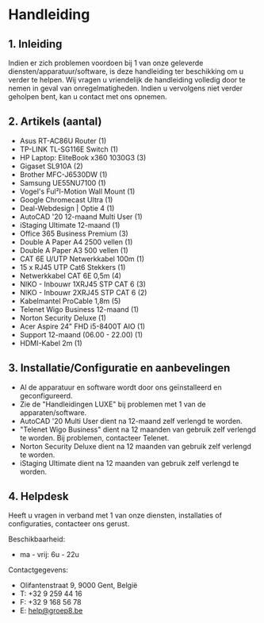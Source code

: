 # Handleiding 
## 1. Inleiding
Indien er zich problemen voordoen bij 1 van onze geleverde diensten/apparatuur/software, is deze handleiding ter beschikking om u verder te helpen. Wij vragen u vriendelijk de handleiding volledig door te nemen in geval van onregelmatigheden. Indien u vervolgens niet verder geholpen bent, kan u contact met ons opnemen.

## 2. Artikels (aantal)
- Asus RT-AC86U Router (1)			
- TP-LINK TL-SG116E Switch (1)			
- HP Laptop: EliteBook x360 1030G3 (3)			
- Gigaset SL910A (2)			
- Brother MFC-J6530DW (1)			
- Samsung UE55NU7100 (1)			
- Vogel's Ful²l-Motion Wall Mount (1)			
- Google Chromecast Ultra (1)			
- Deal-Webdesign | Optie 4 (1)			
- AutoCAD '20 12-maand Multi User (1)			
- iStaging Ultimate 12-maand (1)			
- Office 365 Business Premium (3)		
- Double A Paper A4 2500 vellen	(1)		
- Double A Paper A3 500 vellen (1)			
- CAT 6E U/UTP Netwerkkabel 100m (1)			
- 15 x RJ45 UTP Cat6 Stekkers (1)			
- Netwerkkabel CAT 6E 0,5m (4)		
- NIKO - Inbouwr 1XRJ45 STP CAT 6 (3)			
- NIKO - Inbouwr 2XRJ45 STP CAT 6 (2)			
- Kabelmantel ProCable 1,8m (5)			
- Telenet Wigo Business 12-maand (1)			
- Norton Security Deluxe (1)		
- Acer Aspire 24" FHD i5-8400T AIO (1)			
- Support 12-maand (06.00 - 22.00) (1)		
- HDMI-Kabel 2m	(1)		


## 3. Installatie/Configuratie en aanbevelingen
- Al de apparatuur en software wordt door ons geïnstalleerd en geconfigureerd.
- Zie de "Handleidingen LUXE" bij problemen met 1 van de apparaten/software.
- AutoCAD '20 Multi User dient na 12-maand zelf verlengd te worden.
- "Telenet Wigo Business" dient na 12 maanden van gebruik zelf verlengd te worden. Bij problemen, contacteer Telenet. 
- Norton Security Deluxe dient na 12 maanden van gebruik zelf verlengd te worden.
- iStaging Ultimate dient na 12 maanden van gebruik zelf verlengd te worden.

## 4. Helpdesk
Heeft u vragen in verband met 1 van onze diensten, installaties of configuraties, contacteer ons gerust.

Beschikbaarheid: 
- ma - vrij: 6u - 22u

Contactgegevens:
- Olifantenstraat 9, 9000 Gent, België
- T: +32 9 259 44 16
- F: +32 9 168 56 78
- E: help@groep8.be